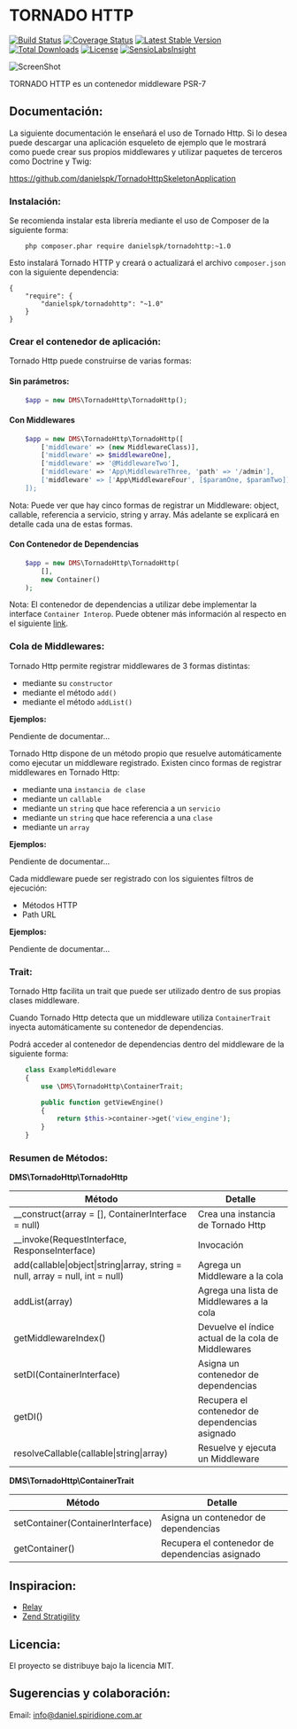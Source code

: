 TORNADO HTTP
============

[![Build Status](https://travis-ci.org/danielspk/TornadoHttp.svg)](https://travis-ci.org/danielspk/TornadoHttp)
[![Coverage Status](https://coveralls.io/repos/github/danielspk/TornadoHttp/badge.svg?branch=master)](https://coveralls.io/github/danielspk/TornadoHttp?branch=master)
[![Latest Stable Version](https://poser.pugx.org/danielspk/TornadoHttp/v/stable.svg)](https://packagist.org/packages/danielspk/TornadoHttp)
[![Total Downloads](https://poser.pugx.org/danielspk/TornadoHttp/downloads.svg)](https://packagist.org/packages/danielspk/TornadoHttp)
[![License](https://poser.pugx.org/danielspk/TornadoHttp/license.svg)](https://packagist.org/packages/danielspk/TornadoHttp)
[![SensioLabsInsight](https://insight.sensiolabs.com/projects/3d14197b-406f-4a2d-acae-8372104870a0/mini.png)](https://insight.sensiolabs.com/projects/3d14197b-406f-4a2d-acae-8372104870a0)

![ScreenShot](http://daniel-spiridione.com.ar/images/proyectos/tornado-php.png)

TORNADO HTTP es un contenedor middleware PSR-7

## Documentación:

La siguiente documentación le enseñará el uso de Tornado Http. Si lo desea puede descargar una aplicación esqueleto de
ejemplo que le mostrará como puede crear sus propios middlewares y utilizar paquetes de terceros como Doctrine y Twig:

https://github.com/danielspk/TornadoHttpSkeletonApplication

### Instalación:

Se recomienda instalar esta librería mediante el uso de Composer de la siguiente forma:

```
    php composer.phar require danielspk/tornadohttp:~1.0
```

Esto instalará Tornado HTTP y creará o actualizará el archivo `composer.json` con la siguiente dependencia:

```
{
    "require": {
        "danielspk/tornadohttp": "~1.0"
    }
}
```

### Crear el contenedor de aplicación:

Tornado Http puede construirse de varias formas:

#### Sin parámetros:

```php
    $app = new DMS\TornadoHttp\TornadoHttp();
```

#### Con Middlewares

```php
    $app = new DMS\TornadoHttp\TornadoHttp([
        ['middleware' => (new MiddlewareClass)],
        ['middleware' => $middlewareOne],
        ['middleware' => '@MiddlewareTwo'],
        ['middleware' => 'App\MiddlewareThree, 'path' => '/admin'],
        ['middleware' => ['App\MiddlewareFour', [$paramOne, $paramTwo]]]
    ]);
```

Nota: Puede ver que hay cinco formas de registrar un Middleware: object, callable, referencia a servicio, string y
array. Más adelante se explicará en detalle cada una de estas formas.

#### Con Contenedor de Dependencias

```php
    $app = new DMS\TornadoHttp\TornadoHttp(
        [],
        new Container()
    );
```

Nota: El contenedor de dependencias a utilizar debe implementar la interface `Container Interop`. Puede obtener más
información al respecto en el siguiente [link](https://github.com/container-interop/container-interop).

### Cola de Middlewares:

Tornado Http permite registrar middlewares de 3 formas distintas:
* mediante su `constructor`
* mediante el método `add()`
* mediante el método `addList()`

**Ejemplos:**

Pendiente de documentar...

Tornado Http dispone de un método propio que resuelve automáticamente como ejecutar un middleware registrado.
Existen cinco formas de registrar middlewares en Tornado Http:
* mediante una `instancia de clase`
* mediante un `callable`
* mediante un `string` que hace referencia a un `servicio`
* mediante un `string` que hace referencia a una `clase`
* mediante un `array`

**Ejemplos:**

Pendiente de documentar...

Cada middleware puede ser registrado con los siguientes filtros de ejecución:
* Métodos HTTP
* Path URL

**Ejemplos:**

Pendiente de documentar...

### Trait:

Tornado Http facilita un trait que puede ser utilizado dentro de sus propias clases middleware.

Cuando Tornado Http detecta que un middleware utiliza `ContainerTrait` inyecta automáticamente su contenedor de
dependencias.

Podrá acceder al contenedor de dependencias dentro del middleware de la siguiente forma:

```php
    class ExampleMiddleware
    {
        use \DMS\TornadoHttp\ContainerTrait;

        public function getViewEngine()
        {
            return $this->container->get('view_engine');
        }
    }
```

### Resumen de Métodos:

**DMS\TornadoHttp\TornadoHttp**

| Método | Detalle |
| ------ | ------- |
| __construct(array = [], ContainerInterface = null) | Crea una instancia de Tornado Http |
| __invoke(RequestInterface, ResponseInterface) | Invocación |
| add(callable&#124;object&#124;string&#124;array, string = null, array = null, int = null) | Agrega un Middleware a la cola |
| addList(array) | Agrega una lista de Middlewares a la cola |
| getMiddlewareIndex() | Devuelve el índice actual de la cola de Middlewares |
| setDI(ContainerInterface) | Asigna un contenedor de dependencias |
| getDI() | Recupera el contenedor de dependencias asignado |
| resolveCallable(callable&#124;string&#124;array) | Resuelve y ejecuta un Middleware |

**DMS\TornadoHttp\ContainerTrait**

| Método | Detalle |
| ------ | ------- |
| setContainer(ContainerInterface) | Asigna un contenedor de dependencias |
| getContainer() | Recupera el contenedor de dependencias asignado |


## Inspiracion:

- [Relay](http://relayphp.com/)
- [Zend Stratigility](https://github.com/zendframework/zend-stratigility)

## Licencia:

El proyecto se distribuye bajo la licencia MIT.

## Sugerencias y colaboración:

Email: info@daniel.spiridione.com.ar

